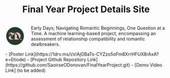 <div style="text-align: center;">
  <h1>Final Year Project Details Site</h1>
</div>
<div style="display: flex; align-items: center;">
  <img src="favicon.png" alt="logo" style="width: 60px; height: 60px; margin-right: 20px;">
  <p>Early Days; Navigating Romantic Beginnings, One Question at a Time. A machine learning-based project, encompassing an assessment of relationship compatibility and romantic dealbreakers.</p>
</div>
 - [Poster Link](https://1drv.ms/i/s!AjGBaTs-CYZzo5oFm8XrrHFUX8rAxA?e=Etiode)
 - [Project Github Repository Link](https://github.com/SaoirseODonovan/FinalYearProject.git)
 - [Demo Video Link] (to be added)
